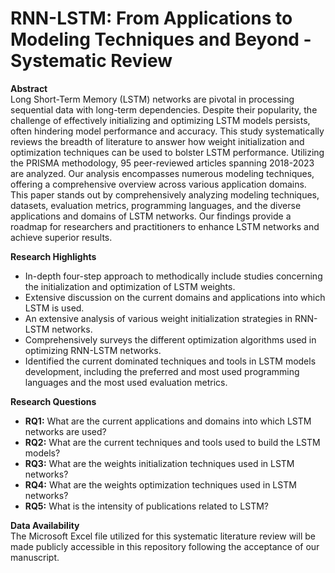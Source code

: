 # RNN-LSTM: From Applications to Modeling Techniques and Beyond - Systematic Review

**Abstract**
<br>
Long Short-Term Memory (LSTM) networks are pivotal in processing sequential data with long-term dependencies. Despite their popularity, the challenge of effectively initializing and optimizing LSTM models persists, often hindering model performance and accuracy. This study systematically reviews the breadth of literature to answer how weight initialization and optimization techniques can be used to bolster LSTM performance. Utilizing the PRISMA methodology, 95 peer-reviewed articles spanning 2018-2023 are analyzed. Our analysis encompasses numerous modeling techniques, offering a comprehensive overview across various application domains. This paper stands out by comprehensively analyzing modeling techniques, datasets, evaluation metrics, programming languages, and the diverse applications and domains of LSTM networks. Our findings provide a roadmap for researchers and practitioners to enhance LSTM networks and achieve superior results.

**Research Highlights**
* In-depth four-step approach to methodically include studies concerning the initialization and optimization of LSTM weights.
* Extensive discussion on the current domains and applications into which LSTM is used.
* An extensive analysis of various weight initialization strategies in RNN-LSTM networks.
* Comprehensively surveys the different optimization algorithms used in optimizing RNN-LSTM networks.
* Identified the current dominated techniques and tools in LSTM models development, including the preferred and most used programming languages and the most used evaluation metrics.

**Research Questions**
* **RQ1:** What are the current applications and domains into which LSTM networks are used?
* **RQ2:** What are the current techniques and tools used to build the LSTM models?
* **RQ3:** What are the weights initialization techniques used in LSTM networks?
* **RQ4:** What are the weights optimization techniques used in LSTM networks?
* **RQ5:** What is the intensity of publications related to LSTM?

**Data Availability**
<br>
The Microsoft Excel file utilized for this systematic literature review will be made publicly accessible in this repository following the acceptance of our manuscript.
